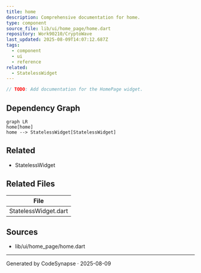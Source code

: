 ```yaml
---
title: home
description: Comprehensive documentation for home.
type: component
source_file: lib/ui/home_page/home.dart
repository: Work90210/CryptoWave
last_updated: 2025-08-09T14:07:12.687Z
tags:
  - component
  - ui
  - reference
related:
  - StatelessWidget
---
```

```dart
// TODO: Add documentation for the HomePage widget.
```

## Dependency Graph

```mermaid
graph LR
home[home]
home --> StatelessWidget[StatelessWidget]
```


## Related
- StatelessWidget

## Related Files

| File |
|---|
| StatelessWidget.dart |

## Sources
- lib/ui/home_page/home.dart

---
Generated by CodeSynapse · 2025-08-09